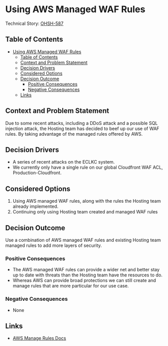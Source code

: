 # Using AWS Managed WAF Rules

<!-- Source: https://raw.githubusercontent.com/adr/madr/main/template/adr-template.md -->

Technical Story: [OHSH-587](https://ocio-jira.acf.hhs.gov/browse/OHSH-587)

## Table of Contents

<!-- mdformat-toc start --slug=github --no-anchors --maxlevel=6 --minlevel=1 -->

- [Using AWS Managed WAF Rules](#using-aws-managed-waf-rules)
  - [Table of Contents](#table-of-contents)
  - [Context and Problem Statement](#context-and-problem-statement)
  - [Decision Drivers](#decision-drivers)
  - [Considered Options](#considered-options)
  - [Decision Outcome](#decision-outcome)
    - [Positive Consequences](#positive-consequences)
    - [Negative Consequences](#negative-consequences)
  - [Links](#links)

<!-- mdformat-toc end -->

## Context and Problem Statement

Due to some recent attacks, including a DDoS attack and a possible SQL injection attack, the Hosting team has decided to beef up our use of WAF rules. By taking advantage of the managed rules offered by AWS.

## Decision Drivers <!-- optional -->

- A series of recent attacks on the ECLKC system.
- We currently only have a single rule on our global Cloudfront WAF ACL, Production-Cloudfront.

## Considered Options

1. Using AWS managed WAF rules, along with the rules the Hosting team already implemented.
1. Continuing only using Hosting team created and managed WAF rules

## Decision Outcome

Use a combination of AWS managed WAF rules and existing Hosting team managed rules to add more layers of security.

### Positive Consequences

- The AWS managed WAF rules can provide a wider net and better stay up to date with threats than the Hosting team have the resources to do.
- Whereas AWS can provide broad protections we can still create and manage rules that are more particular for our use case.

### Negative Consequences <!-- optional -->

- None

## Links <!-- optional -->

- [AWS Manage Rules Docs](https://docs.aws.amazon.com/waf/latest/developerguide/aws-managed-rule-groups.html)
